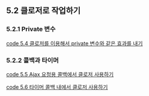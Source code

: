 ## 5.2 클로저로 작업하기

### 5.2.1 Private 변수

[code 5.4 클로저를 이용해서 private 변수와 같은 효과를 내기][5.4]

### 5.2.2 콜백과 타이머

[code 5.5 Ajax 요청용 콜백에서 클로저 사용하기][5.5]

[code 5.6 타이머 콜백 내에서 클로저 사용하기][5.6]

[5.4]: /src/ch5/5.4.html
[5.5]: /src/ch5/5.5.html
[5.6]: /src/ch5/5.6.html

